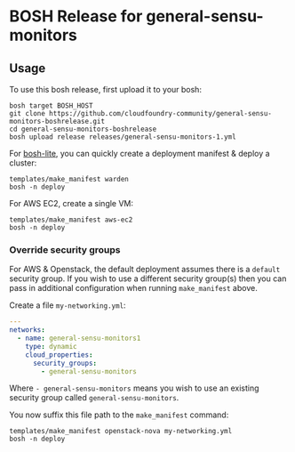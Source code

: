 # BOSH Release for general-sensu-monitors

## Usage

To use this bosh release, first upload it to your bosh:

```
bosh target BOSH_HOST
git clone https://github.com/cloudfoundry-community/general-sensu-monitors-boshrelease.git
cd general-sensu-monitors-boshrelease
bosh upload release releases/general-sensu-monitors-1.yml
```

For [bosh-lite](https://github.com/cloudfoundry/bosh-lite), you can quickly create a deployment manifest & deploy a cluster:

```
templates/make_manifest warden
bosh -n deploy
```

For AWS EC2, create a single VM:

```
templates/make_manifest aws-ec2
bosh -n deploy
```

### Override security groups

For AWS & Openstack, the default deployment assumes there is a `default` security group. If you wish to use a different security group(s) then you can pass in additional configuration when running `make_manifest` above.

Create a file `my-networking.yml`:

``` yaml
---
networks:
  - name: general-sensu-monitors1
    type: dynamic
    cloud_properties:
      security_groups:
        - general-sensu-monitors
```

Where `- general-sensu-monitors` means you wish to use an existing security group called `general-sensu-monitors`.

You now suffix this file path to the `make_manifest` command:

```
templates/make_manifest openstack-nova my-networking.yml
bosh -n deploy
```
